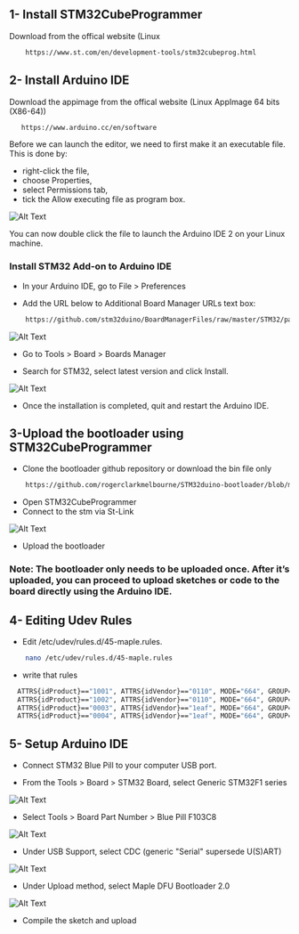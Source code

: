 ## 1- Install STM32CubeProgrammer
Download from the offical website (Linux

```bash
    https://www.st.com/en/development-tools/stm32cubeprog.html
```

## 2- Install Arduino IDE
Download the appimage from the offical website (Linux
AppImage 64 bits (X86-64))

```bash
   https://www.arduino.cc/en/software
```
Before we can launch the editor, we need to first make it an executable file. This is done by:

- right-click the file,
- choose Properties,
- select Permissions tab,
- tick the Allow executing file as program box.

![Alt Text](https://docs.arduino.cc/cec5dab5c3891762d78e57260fdc7317/linux-installation.gif)

You can now double click the file to launch the Arduino IDE 2 on your Linux machine. 

### Install STM32 Add-on to Arduino IDE
- In your Arduino IDE, go to File > Preferences

- Add the URL below to Additional Board Manager URLs text box:

```bash
    https://github.com/stm32duino/BoardManagerFiles/raw/master/STM32/package_stm_index.json
```
![Alt Text](https://github.com/Abdalla-El-gohary/Programming-Stm32-Using-Arduino-IDE/tree/main/Guide-Photos/STM32_addon.jpg)

- Go to Tools > Board > Boards Manager

- Search for STM32, select latest version and click Install.

![Alt Text](https://github.com/Abdalla-El-gohary/Programming-Stm32-Using-Arduino-IDE/tree/main/Guide-Photos/board_manager_install.png)

- Once the installation is completed, quit and restart the Arduino IDE.




## 3-Upload the bootloader using STM32CubeProgrammer 

- Clone the bootloader github repository or download the bin file only
```bash
    https://github.com/rogerclarkmelbourne/STM32duino-bootloader/blob/master/binaries/generic_boot20_pc13.bin
```

- Open STM32CubeProgrammer
- Connect to the stm via St-Link

![Alt Text](https://github.com/Abdalla-El-gohary/Programming-Stm32-Using-Arduino-IDE/tree/main/Guide-Photos/stlink-with-stm.jpg)

- Upload the bootloader



### Note: The bootloader only needs to be uploaded once. After it’s uploaded, you can proceed to upload sketches or code to the board directly using the Arduino IDE.

## 4- Editing Udev Rules
- Edit /etc/udev/rules.d/45-maple.rules. 
```bash
    nano /etc/udev/rules.d/45-maple.rules
```
- write that rules
```bash
  ATTRS{idProduct}=="1001", ATTRS{idVendor}=="0110", MODE="664", GROUP="plugdev"
  ATTRS{idProduct}=="1002", ATTRS{idVendor}=="0110", MODE="664", GROUP="plugdev"
  ATTRS{idProduct}=="0003", ATTRS{idVendor}=="1eaf", MODE="664", GROUP="plugdev" SYMLINK+="maple", ENV{ID_MM_DEVICE_IGNORE}="1"
  ATTRS{idProduct}=="0004", ATTRS{idVendor}=="1eaf", MODE="664", GROUP="plugdev" SYMLINK+="maple", ENV{ID_MM_DEVICE_IGNORE}="1"
```

## 5- Setup Arduino IDE
- Connect STM32 Blue Pill to your computer USB port.

- From the Tools > Board > STM32 Board, select Generic STM32F1 series

![Alt Text](https://github.com/Abdalla-El-gohary/Programming-Stm32-Using-Arduino-IDE/tree/main/Guide-Photos/F103_board_b.png)

- Select Tools > Board Part Number > Blue Pill F103C8

![Alt Text](https://github.com/Abdalla-El-gohary/Programming-Stm32-Using-Arduino-IDE/tree/main/Guide-Photos/F103_part.png)

- Under USB Support, select CDC (generic "Serial" supersede U(S)ART)

![Alt Text](https://github.com/Abdalla-El-gohary/Programming-Stm32-Using-Arduino-IDE/tree/main/Guide-Photos/F103_USB_Support_b.png)

- Under Upload method, select Maple DFU Bootloader 2.0

![Alt Text](https://github.com/Abdalla-El-gohary/Programming-Stm32-Using-Arduino-IDE/tree/main/Guide-Photos/STM32F103C8T6-USB-Bootloader-Arduino-Config.png)

- Compile the sketch and upload

